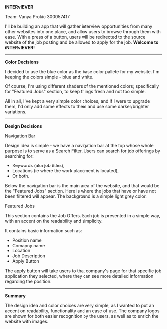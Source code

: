 **iNTERvIEVER**

Team: Vanya Prokic 300057417

I'll be building an app that will gather interview opportunities from many other websites into one place, and allow users to browse through them with ease. With a press of a button, users will be redirected to the source website of the job posting and be allowed to apply for the job. **Welcome to iNTERvIEVER!**

---
**Color Decisions**

I decided to use the blue color as the base color pallete for my website. I'm keeping the colors simple - blue and white.

Of course, I'm using different shaders of the mentioned colors; specifically for "Featured Jobs" section, to keep things fresh and not too simple.

All in all, I've kept a very simple color choices, and if I were to upgrade them, I'd only add some effects to them and use some darker/brighter variations.

---
**Design Decisions**

Navigation Bar

Design idea is simple - we have a navigation bar at the top whose whole purpose is to serve as a Search Filter. Users can search for job offerings by searching for:
- Keywords (aka job titles),
- Locations (ie where the work placement is located),
- Or both.

Below the navigation bar is the main area of the website, and that would be the "Featured Jobs" section. Here is where the jobs that have or have not been filtered will appear. The background is a simple light grey color.

Featured Jobs

This section contains the Job Offers. Each job is presented in a simple  way, with an accent on the readability and simplicity. 

It contains basic information such as:
- Position name
- Comapny name
- Location
- Job Description
- Apply Button

The apply button will take users to that company's page for that specific job application they selected, where they can see more detailed information regarding the position.

---
**Summary**

The design idea and color choices are very simple, as I wanted to put an accent on readability, functionality and an ease of use. The company logos are shown for both easier recognition by the users, as well as to enrich the website with images.
